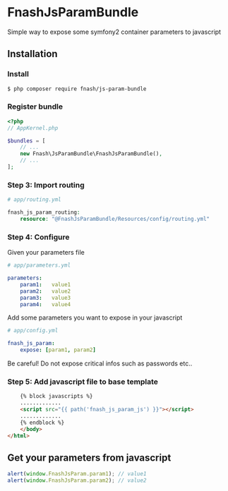FnashJsParamBundle
==================

Simple way to expose some symfony2 container parameters to javascript

## Installation

### Install

``` bash
$ php composer require fnash/js-param-bundle
```

### Register bundle

```php
<?php
// AppKernel.php

$bundles = [
    // ...
    new Fnash\JsParamBundle\FnashJsParamBundle(),
    // ...
];
```

### Step 3: Import routing

```php
# app/routing.yml

fnash_js_param_routing:
    resource: "@FnashJsParamBundle/Resources/config/routing.yml"
```


### Step 4: Configure

Given your parameters file

```yaml
# app/parameters.yml

parameters:
    param1:   value1
    param2:   value2
    param3:   value3
    param4:   value4
```

Add some parameters you want to expose in your javascript

```yaml
# app/config.yml

fnash_js_param: 
    expose: [param1, param2]
```

Be careful! Do not expose critical infos such as passwords etc..


### Step 5: Add javascript file to base template

```html
    {% block javascripts %}
    .............
    <script src="{{ path('fnash_js_param_js') }}"></script>
    .............
    {% endblock %}
    </body>
</html>
```

## Get your parameters from javascript

```js
alert(window.FnashJsParam.param1); // value1
alert(window.FnashJsParam.param2); // value2
```
